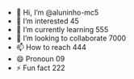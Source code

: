 - 👋 Hi, I’m @aluninho-mc5
- 👀 I’m interested 45
- 🌱 I’m currently learning 555
- 💞️ I’m looking to collaborate 7000
- 📫 How to reach 444
- 😄 Pronoun 09
- ⚡ Fun fact 222

<!---
aluninho-mc5/aluninho-mc5 is a ✨ special ✨ repository because its `README.md` (this file) appears on your GitHub profile.
You can click the Preview link to take a look at your changes.

